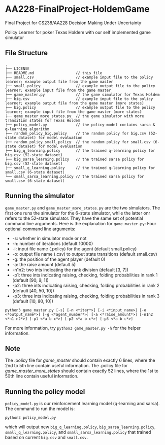 # AA228-FinalProject-HoldemGame
Final Project for CS238/AA228 Decision Making Under Uncertainty

Policy Learner for poker Texas Holdem with our self implemented game simulator

## File Structure

```
.
├── LICENSE
├── README.md                   // this file
├── small.csv                   // example input file to the policy learner; example output file from the game master
├── small.policy                // example output file to the policy learner; example input file from the game master
├── game_master.py              // the game simulator for Texas Holdem
├── big.csv                     // example input file to the policy learner; example output file from the game master (more states)
├── big.policy                  // example output file to the policy learner; example input file from the game master (more states)
├── game_master_more_states.py  // the game simulator with more transition states for Texas Holdem
├── policy_model.py             // the policy model contains sarsa & q-learning algorithm
├── random_policy_big.policy    // the random policy for big.csv (52-state dataset) for model evaluation
├── random_policy_small.policy  // the random policy for small.csv (6-state dataset) for model evaluation
├── big_q_learning.policy       // the trained q-learning policy for big.csv (52-state dataset)
├── big_sarsa_learning.policy   // the trained sarsa policy for big.csv (52-state dataset)
├── small_q_learning.policy     // the trained q-learning policy for small.csv (6-state dataset)
└── small_sarsa_learning.policy // the trained sarsa policy for small.csv (6-state dataset)
```

## Running the simulator
`game_master.py` and `game_master_more_states.py` are the two simulators. The first one runs the simulator for the 6-state simulator, while the latter onr refers to the 52-state simulator. They have the same set of potential command line arguments. Here is the explanation for `game_master.py`:
Four optional command line arguments:
- -s: whether in simulator mode or not
- -n: number of iterations (default 10000)
- -i: input file name (.policy) for the agent (default small.policy)
- -o: output file name (.csv) to output state transitions (default small.csv)
- -g: the position of the agent player (default 0)
- -a: the raise amount (default 5)
- -n1n2: two ints indicating the rank division (default [3, 7])
- -p1: three ints indicating raising, checking, folding probabilities in rank 1 (default [90, 9, 1])
- -p2: three ints indicating raising, checking, folding probabilities in rank 2 (default [40, 50, 10])
- -p3: three ints indicating raising, checking, folding probabilities in rank 3 (default [10, 80, 10])
```
python3 game_master.py [-s] [-n <*iter*>] [-i <*input_name>] [-o <*output_name*>] [-g <*agent_number*>] [-a <*raise_amount*>] [-n1n2 <*n1 n2*>] [-p1 <*a b c*>] [-p2 <*a b c*>] [-p3 <*a b c*>]
```
For more information, try `python3 game_master.py -h` for the helper information.

## Note
The .policy file for *game_master* should contain exactly 6 lines, where the 2nd to 5th line contain useful information.
The .policy file for *game_master_more_states* should contain exactly 52 lines, where the 1st to 50th line contain useful information.

## Running the policy model
`policy_model.py` is our reinforcement learning model (q-learning and sarsa). The command to run the model is: 
```
python3 policy_model.py
```
which will output new `big_q_learning.policy`, `big_sarsa_learning.policy`, `small_q_learning.policy`, and `small_sarsa_learning.policy` that trained based on current `big.csv` and `small.csv`.
